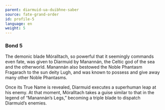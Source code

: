 ```yaml
---
parent: diarmuid-ua-duibhne-saber
source: fate-grand-order
id: profile-5
language: en
weight: 5
---
```


### Bond 5

The demonic blade Móralltach, so powerful that it seemingly commands even fate, was given to Diarmuid by Manannán, the Celtic god of the sea and the otherworld. Manannán also bestowed the Noble Phantasm Fragarach to the sun deity Lugh, and was known to possess and give away many other Noble Phantasms.

Once its True Name is revealed, Diarmuid executes a superhuman leap at his enemy. At that moment, Móralltach takes a guise similar to that in the legend of “Manannán’s Legs,” becoming a triple blade to dispatch Diarmuid’s enemies.
